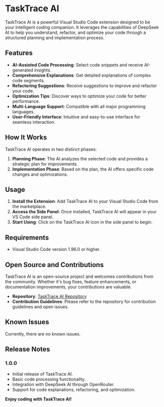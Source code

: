 # TaskTrace AI

TaskTrace AI is a powerful Visual Studio Code extension designed to be your intelligent coding companion. It leverages the capabilities of DeepSeek AI to help you understand, refactor, and optimize your code through a structured planning and implementation process.

## Features

- **AI-Assisted Code Processing**: Select code snippets and receive AI-generated insights.
- **Comprehensive Explanations**: Get detailed explanations of complex code segments.
- **Refactoring Suggestions**: Receive suggestions to improve and refactor your code.
- **Optimization Tips**: Discover ways to optimize your code for better performance.
- **Multi-Language Support**: Compatible with all major programming languages.
- **User-Friendly Interface**: Intuitive and easy-to-use interface for seamless interaction.

## How It Works

TaskTrace AI operates in two distinct phases:

1. **Planning Phase**: The AI analyzes the selected code and provides a strategic plan for improvements.
2. **Implementation Phase**: Based on the plan, the AI offers specific code changes and optimizations.

## Usage

1. **Install the Extension**: Add TaskTrace AI to your Visual Studio Code from the marketplace.
2. **Access the Side Panel**: Once installed, TaskTrace AI will appear in your VS Code side panel.
3. **Start Using**: Click on the TaskTrace AI icon in the side panel to begin.

## Requirements

- Visual Studio Code version 1.96.0 or higher.

## Open Source and Contributions

TaskTrace AI is an open-source project and welcomes contributions from the community. Whether it's bug fixes, feature enhancements, or documentation improvements, your contributions are valuable.

- **Repository**: [TaskTrace AI Repository](https://github.com/shivang-16/TaskTrace.AI)
- **Contribution Guidelines**: Please refer to the repository for contribution guidelines and open issues.

## Known Issues

Currently, there are no known issues.

## Release Notes

### 1.0.0

- Initial release of TaskTrace AI.
- Basic code processing functionality.
- Integration with DeepSeek AI through OpenRouter.
- Support for code explanations, refactoring, and optimization.

**Enjoy coding with TaskTrace AI!**
